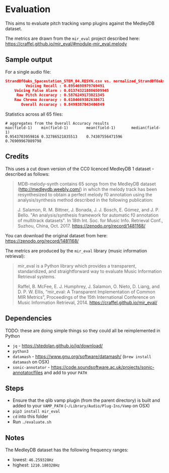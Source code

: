 # Evaluation

This aims to evaluate pitch tracking vamp plugins against the MedleyDB dataset.

The metrics are drawn from the `mir_eval` project described here: https://craffel.github.io/mir_eval/#module-mir_eval.melody

## Sample output

For a single audio file:

```json
StrandOfOaks_Spacestation_STEM_04.RESYN.csv vs. normalized_StrandOfOaks_Spacestation_STEM_04.RESYN_vamp_qlib_pitch_qlib_pitch_frequency.csv
	     Voicing Recall : 0.8954698979769491
	Voicing False Alarm : 0.013743218806509945
	 Raw Pitch Accuracy : 0.5876249173021345
	Raw Chroma Accuracy : 0.6104669382638671
	   Overall Accuracy : 0.8499387043406849
```

Statistics across all 65 files:

```
# aggregates from the Overall Accuracy results
max(field-1)	min(field-1)		mean(field-1)		median(field-1)
0.9543703959816	0.32786521835513	0.74307556471596	0.76909967089798
```

## Credits

This uses a cut down version of the CC0 licenced MedleyDB 1 dataset - described as follows:

> MDB-melody-synth contains 65 songs from the MedleyDB dataset (http://medleydb.weebly.com/) in which the melody track 
> has been resynthesized to obtain a perfect melody f0 annotation using the analysis/synthesis method described in the 
> following publication:
> 
> J. Salamon, R. M. Bittner, J. Bonada, J. J. Bosch, E. Gómez, and J. P. Bello. "An analysis/synthesis framework for 
> automatic f0 annotation of multitrack datasets". In 18th Int. Soc. for Music Info. Retrieval Conf., Suzhou, China, 
> Oct. 2017.
> https://zenodo.org/record/1481168/

You can download the original dataset from here: https://zenodo.org/record/1481168/

The metrics are produced by the `mir_eval` library (music information retrieval):

> mir_eval is a Python library which provides a transparent, standaridized, and straightforward way to evaluate Music Information Retrieval systems.
> 
> Raffel, B. McFee, E. J. Humphrey, J. Salamon, O. Nieto, D. Liang, and D. P. W. Ellis, “mir_eval: A Transparent Implementation of Common MIR Metrics”, Proceedings of the 15th International Conference on Music Information Retrieval, 2014.
> https://craffel.github.io/mir_eval/

## Dependencies

TODO: these are doing simple things so they could all be reimplemented in Python

* `jq` - https://stedolan.github.io/jq/download/
* `python3`
* `datamash` - https://www.gnu.org/software/datamash/ (`brew install datamash` on OSX)
* `sonic-annotator` - https://code.soundsoftware.ac.uk/projects/sonic-annotator/files and add to your `PATH`

## Steps

* Ensure that the qlib vamp plugin (from the parent directory) is built and added to your `VAMP_PATH` (`~/Library/Audio/Plug-Ins/Vamp` on OSX)
* `pip3 install mir_eval`
* `cd` into this folder
* Run `./evaluate.sh`

## Notes

The MedleyDB dataset has the following frequency ranges:

- lowest: `46.259328Hz`
- highest: `1210.180328Hz`
